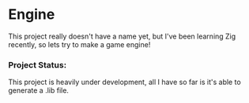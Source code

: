 # Engine

This project really doesn't have a name yet, but I've been
learning Zig recently, so lets try to make a game engine!

### Project Status: ###

This project is heavily under development, 
all I have so far is it's able to generate a .lib file.